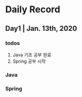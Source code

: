 # Daily Record

## Day1 | Jan. 13th, 2020

### todos

1.  Java 기초 공부 완료
2.  Spring 공부 시작

### Java

### Spring

